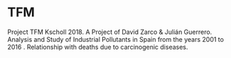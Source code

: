 # TFM
Project TFM Kscholl 2018.
A Project of David Zarco & Julián Guerrero. 
Analysis and Study of Industrial Pollutants in Spain from the years 2001 to 2016 . Relationship with deaths due to carcinogenic diseases.
